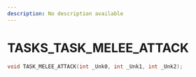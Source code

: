 ```yaml
---
description: No description available 
---
```


# TASKS\_TASK_MELEE_ATTACK

```cpp
void TASK_MELEE_ATTACK(int _Unk0, int _Unk1, int _Unk2);
```